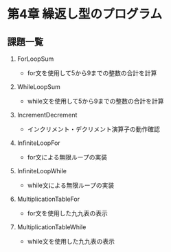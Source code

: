 # 第4章 繰返し型のプログラム

## 課題一覧

1. ForLoopSum
   - for文を使用して5から9までの整数の合計を計算

2. WhileLoopSum
   - while文を使用して5から9までの整数の合計を計算

3. IncrementDecrement
   - インクリメント・デクリメント演算子の動作確認

4. InfiniteLoopFor
   - for文による無限ループの実装

5. InfiniteLoopWhile
   - while文による無限ループの実装

6. MultiplicationTableFor
   - for文を使用した九九表の表示

7. MultiplicationTableWhile
   - while文を使用した九九表の表示
